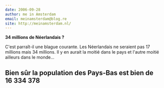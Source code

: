 ```yaml
---
date: 2006-09-28
author: me in Amsterdam
email: meinamsterdam@blog.re
site: http://meinamsterdam.nl/
---
```


<!-- TB -->
<p><strong>34 millions de Néerlandais ?</strong></p>
<p>C'est parraît-il une blague courante. Les Néerlandais ne seraient pas 17 millions mais 34 millions. Il y en aurait la moitié dans le pays et l'autre moitié ailleurs dans le monde...


Bien sûr la population des Pays-Bas est bien de 16 334 378</p>
---